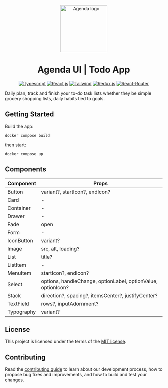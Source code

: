 <!-- markdownlint-disable-next-line -->
<p align="center">
    <a href="https://mui.com/" rel="noopener" target="_blank">
        <img width="150" src="https://res.cloudinary.com/dfrig10fs/image/upload/v1693842120/logo/agenda_192.png" alt="Agenda logo">
    </a>
</p>

<h1 align="center">Agenda UI | Todo App</h1>

<div align="center">

[![Typescript](https://img.shields.io/badge/TypeScript-007ACC?style=for-the-badge&logo=typescript&logoColor=white)](https://github.com/microsoft/TypeScript)
[![React.js](https://img.shields.io/badge/React-20232A?style=for-the-badge&logo=react&logoColor=61DAFB)](https://github.com/facebook/react)
[![Tailwind](https://img.shields.io/badge/Tailwind_CSS-38B2AC?style=for-the-badge&logo=tailwind-css&logoColor=white)](https://github.com/tailwindlabs/tailwindcss)
[![Redux.js](https://img.shields.io/badge/Redux-593D88?style=for-the-badge&logo=redux&logoColor=white)](https://github.com/reduxjs/redux-toolkit)
[![React-Router](https://img.shields.io/badge/React_Router-CA4245?style=for-the-badge&logo=react-router&logoColor=white)](https://github.com/remix-run/react-router)

</div>
Daily plan, track and finish your to-do task lists whether they be simple grocery shopping lists, daily habits tied to goals.

## Getting Started

Build the app:
```shell
docker compose build
```

then start:

```shell
docker compose up
```

## Components
| Component  | Props                                                        |
|------------|--------------------------------------------------------------|
| Button     | variant?, startIcon?, endIcon?                               |
| Card       | -                                                            |
| Container  | -                                                            |
| Drawer     | -                                                            |
| Fade       | open                                                         |
| Form       | -                                                            |
| IconButton | variant?                                                     |
| Image      | src, alt, loading?                                           |
| List       | title?                                                       |
| ListItem   | -                                                            |
| MenuItem   | startIcon?, endIcon?                                         |
| Select     | options, handleChange, optionLabel, optionValue, optionIcon? |
| Stack      | direction?, spacing?, itemsCenter?, justifyCenter?           |
| TextField  | rows?, inputAdornment?                                       |
| Typography | variant?                                                     |

## License

This project is licensed under the terms of the
[MIT license](/LICENSE).

## Contributing

Read the [contributing guide](/CONTRIBUTING.md) to learn about our development process, how to propose bug fixes and improvements, and how to build and test your changes.
